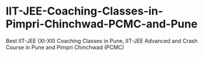 # IIT-JEE-Coaching-Classes-in-Pimpri-Chinchwad-PCMC-and-Pune
Best IIT-JEE (XI-XII) Coaching Classes in Pune, IIT-JEE Advanced and Crash Course in Pune and Pimpri Chinchwad (PCMC)

